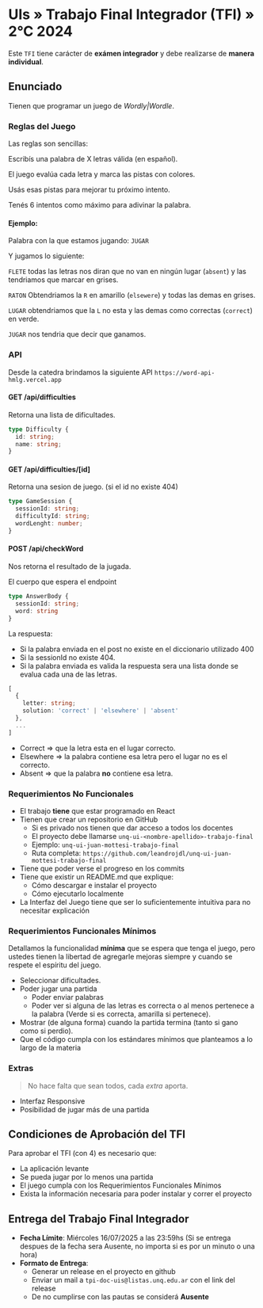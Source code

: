 # UIs » Trabajo Final Integrador (TFI) » 2°C 2024

Este `TFI` tiene carácter de **exámen integrador** y debe realizarse
de **manera individual**.

## Enunciado

Tienen que programar un juego de _Wordly|Wordle_.


### Reglas del Juego

Las reglas son sencillas: 

Escribís una palabra de X letras válida (en español).

El juego evalúa cada letra y marca las pistas con colores.

Usás esas pistas para mejorar tu próximo intento.

Tenés 6 intentos como máximo para adivinar la palabra.

#### Ejemplo:

Palabra con la que estamos jugando: `JUGAR`

Y jugamos lo siguiente:

`FLETE` todas las letras nos diran que no van en ningún lugar (`absent`) y las tendriamos que marcar en grises.

`RATON` Obtendriamos la `R` en amarillo (`elsewere`) y todas las demas en grises.

`LUGAR` obtendriamos que la `L` no esta y las demas como correctas (`correct`) en verde.

`JUGAR` nos tendria que decir que ganamos.

### API

Desde la catedra brindamos la siguiente API `https://word-api-hmlg.vercel.app`

#### GET /api/difficulties

Retorna una lista de dificultades.
```ts
type Difficulty {
  id: string;
  name: string;
}
```

#### GET /api/difficulties/[id]

Retorna una sesion de juego. (si el id no existe 404)

```ts
type GameSession {
  sessionId: string;
  difficultyId: string;
  wordLenght: number;
}
```

#### POST /api/checkWord

Nos retorna el resultado de la jugada.

El cuerpo que espera el endpoint

```ts
type AnswerBody {
  sessionId: string;
  word: string
}
```

La respuesta:

* Si la palabra enviada en el post no existe en el diccionario utilizado 400
* Si la sessionId no existe 404.
* Si la palabra enviada es valida la respuesta sera una lista donde se evalua cada una de las letras.

```ts
[
  {
    letter: string;
    solution: 'correct' | 'elsewhere' | 'absent'
  },
  ...
]
```

* Correct => que la letra esta en el lugar correcto.
* Elsewhere => la palabra contiene esa letra pero el lugar no es el correcto.
* Absent => que la palabra **no** contiene esa letra.

### Requerimientos No Funcionales

* El trabajo **tiene** que estar programado en React
* Tienen que crear un repositorio en GitHub
  - Si es privado nos tienen que dar acceso a todos los docentes
  - El proyecto debe llamarse `unq-ui-<nombre-apellido>-trabajo-final`
  - Ejemplo: `unq-ui-juan-mottesi-trabajo-final`
  - Ruta completa: `https://github.com/leandrojdl/unq-ui-juan-mottesi-trabajo-final`
* Tiene que poder verse el progreso en los commits
* Tiene que existir un README.md que explique:
  - Cómo descargar e instalar el proyecto
  - Cómo ejecutarlo localmente
* La Interfaz del Juego tiene que ser lo suficientemente intuitiva para no necesitar explicación

### Requerimientos Funcionales Mínimos

Detallamos la funcionalidad **mínima** que se espera que tenga el juego, pero ustedes tienen la libertad de agregarle mejoras siempre y cuando se respete el espíritu del juego.

* Seleccionar dificultades.
* Poder jugar una partida
  * Poder enviar palabras
  * Poder ver si alguna de las letras es correcta o al menos pertenece a la palabra (Verde si es correcta, amarilla si pertenece).
* Mostrar (de alguna forma) cuando la partida termina (tanto si gano como si perdio).
* Que el código cumpla con los estándares mínimos que planteamos a lo largo de la materia

### Extras

> No hace falta que sean todos, cada _extra_ aporta.

* Interfaz Responsive
* Posibilidad de jugar más de una partida

## Condiciones de Aprobación del TFI

Para aprobar el TFI (con 4) es necesario que:

* La aplicación levante
* Se pueda jugar por lo menos una partida
* El juego cumpla con los Requerimientos Funcionales Mínimos
* Exista la información necesaria para poder instalar y correr el proyecto


## Entrega del Trabajo Final Integrador

* **Fecha Límite**: Miércoles 16/07/2025 a las 23:59hs (Si se entrega despues de la fecha sera Ausente, no importa si es por un minuto o una hora)
* **Formato de Entrega**:
  - Generar un release en el proyecto en github
  - Enviar un mail a `tpi-doc-uis@listas.unq.edu.ar` con el link del release
  - De no cumplirse con las pautas se considerá **Ausente**
